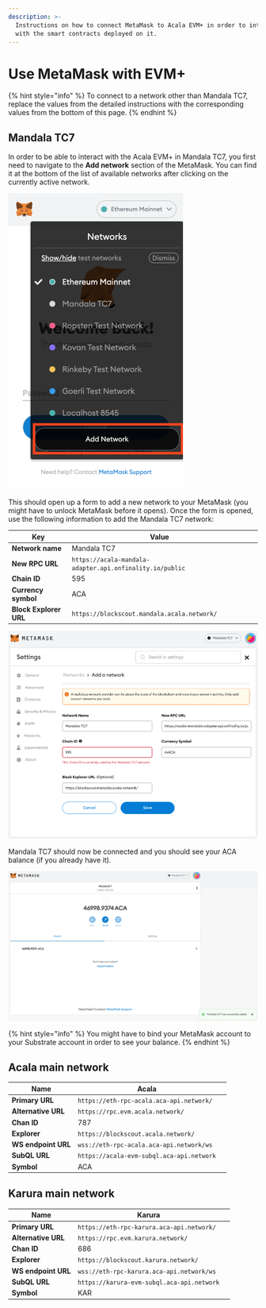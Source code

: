 ```yaml
---
description: >-
  Instructions on how to connect MetaMask to Acala EVM+ in order to interact
  with the smart contracts deployed on it.
---
```


# Use MetaMask with EVM+

{% hint style="info" %}
To connect to a network other than Mandala TC7, replace the values from the detailed instructions with the corresponding values from the bottom of this page.
{% endhint %}

## Mandala TC7

In order to be able to interact with the Acala EVM+ in Mandala TC7, you first need to navigate to the **Add network** section of the MetaMask. You can find it at the bottom of the list of available networks after clicking on the currently active network.

![MetaMask => Currently active network => Add network](<../../../../../.gitbook/assets/Screenshot 2022-03-02 at 02.22.49.png>)

This should open up a form to add a new network to your MetaMask (you might have to unlock MetaMask before it opens). Once the form is opened, use the following information to add the Mandala TC7 network:

| Key                    | Value                                                    |   |
| ---------------------- | -------------------------------------------------------- | - |
| **Network name**       | Mandala TC7                                              |   |
| **New RPC URL**        | `https://acala-mandala-adapter.api.onfinality.io/public` |   |
| **Chain ID**           | 595                                                      |   |
| **Currency symbol**    | ACA                                                      |   |
| **Block Explorer URL** | `https://blockscout.mandala.acala.network/`              |   |

![Mandala TC7 connection details](<../../../../../.gitbook/assets/image (2) (2).png>)

Mandala TC7 should now be connected and you should see your ACA balance (if you already have it).

![MetaMask connected to Mandala TC7](<../../../../../.gitbook/assets/image (43).png>)

{% hint style="info" %}
You might have to bind your MetaMask account to your Substrate account in order to see your balance.
{% endhint %}

## Acala main network

| **Name**            | Acala                                     |   |
| ------------------- | ----------------------------------------- | - |
| **Primary URL**     | `https://eth-rpc-acala.aca-api.network/`  |   |
| **Alternative URL** | `https://rpc.evm.acala.network/`          |   |
| **Chan ID**         | 787                                       |   |
| **Explorer**        | `https://blockscout.acala.network/`       |   |
| **WS endpoint URL** | `wss://eth-rpc-acala.aca-api.network/ws`  |   |
| **SubQL URL**       | `https://acala-evm-subql.aca-api.network` |   |
| **Symbol**          | ACA                                       |   |

## Karura main network

| **Name**            | Karura                                     |   |
| ------------------- | ------------------------------------------ | - |
| **Primary URL**     | `https://eth-rpc-karura.aca-api.network/`  |   |
| **Alternative URL** | `https://rpc.evm.karura.network/`          |   |
| **Chan ID**         | 686                                        |   |
| **Explorer**        | `https://blockscout.karura.network/`       |   |
| **WS endpoint URL** | `wss://eth-rpc-karura.aca-api.network/ws`  |   |
| **SubQL URL**       | `https://karura-evm-subql.aca-api.network` |   |
| **Symbol**          | KAR                                        |   |
